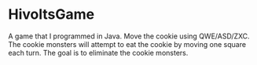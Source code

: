 # HivoltsGame
A game that I programmed in Java.  Move the cookie using QWE/ASD/ZXC.  The cookie monsters will attempt to eat the cookie by moving one square each turn.  The goal is to eliminate the cookie monsters.
